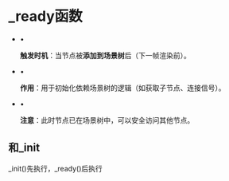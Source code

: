 # \_ready函数

- •
    
    ​**​触发时机​**​：当节点被​**​添加到场景树​**​后（下一帧渲染前）。
    
- •
    
    ​**​作用​**​：用于初始化依赖场景树的逻辑（如获取子节点、连接信号）。
    
- •
    
    ​**​注意​**​：此时节点已在场景树中，可以安全访问其他节点。

## 和_init

\_init()先执行​，​​\_ready()后执行​
